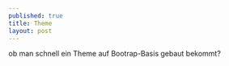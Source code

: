 ```yaml
---
published: true
title: Theme
layout: post
---
```

ob man schnell ein Theme auf Bootrap-Basis gebaut bekommt?